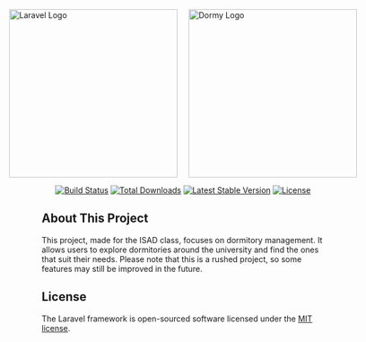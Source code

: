 <div style="display: flex; align-items: center; justify-content: center; gap: 20px;">
    <a href="https://laravel.com" target="_blank">
        <img src="https://raw.githubusercontent.com/laravel/art/master/logo-lockup/5%20SVG/2%20CMYK/1%20Full%20Color/laravel-logolockup-cmyk-red.svg" width="300" alt="Laravel Logo">
    </a>
    <a href="https://github.com/Zensos/DORMY?tab=readme-ov-file" target="_blank">
        <img src="https://i.imgur.com/kiTfAKp.png" width="300" alt="Dormy Logo">
    </a>
</div>

<p align="center">
<a href="https://github.com/laravel/framework/actions"><img src="https://github.com/laravel/framework/workflows/tests/badge.svg" alt="Build Status"></a>
<a href="https://packagist.org/packages/laravel/framework"><img src="https://img.shields.io/packagist/dt/laravel/framework" alt="Total Downloads"></a>
<a href="https://packagist.org/packages/laravel/framework"><img src="https://img.shields.io/packagist/v/laravel/framework" alt="Latest Stable Version"></a>
<a href="https://packagist.org/packages/laravel/framework"><img src="https://img.shields.io/packagist/l/laravel/framework" alt="License"></a>
</p>

## About This Project

This project, made for the ISAD class, focuses on dormitory management. It allows users to explore dormitories around the university and find the ones that suit their needs.
Please note that this is a rushed project, so some features may still be improved in the future.

## License

The Laravel framework is open-sourced software licensed under the [MIT license](https://opensource.org/licenses/MIT).
